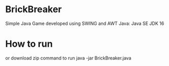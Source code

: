 # BrickBreaker
Simple Java Game developed using SWING and AWT
Java: Java SE JDK 16
<h1>How to run</h1>
or
download zip
command to run java -jar BrickBreaker.java

